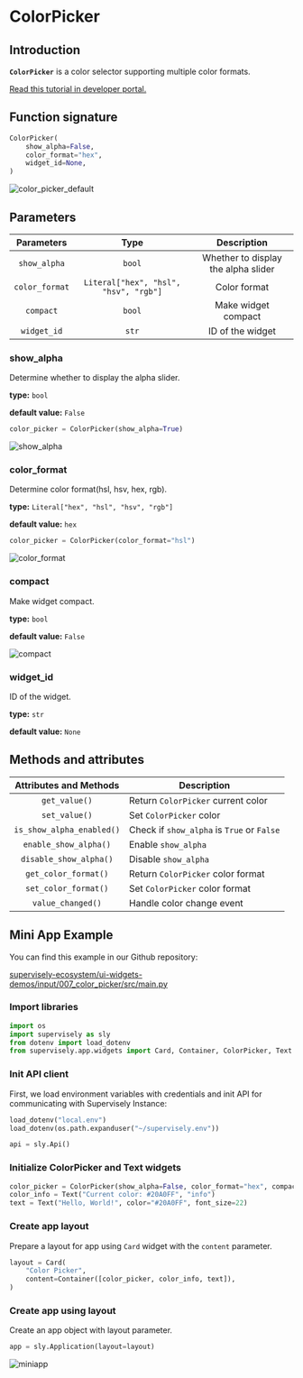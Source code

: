 # ColorPicker

## Introduction

**`ColorPicker`** is a color selector supporting multiple color formats.

[Read this tutorial in developer portal.](https://developer.supervise.ly/app-development/widgets/input/colorpicker)

## Function signature

```python
ColorPicker(
    show_alpha=False,
    color_format="hex",
    widget_id=None,
)
```

![color_picker_default](https://user-images.githubusercontent.com/120389559/225931304-f021f9fb-2e38-4c40-b8cd-a0aab88027eb.gif)

## Parameters

|   Parameters   |                 Type                  |             Description             |
| :------------: | :-----------------------------------: | :---------------------------------: |
|  `show_alpha`  |                `bool`                 | Whether to display the alpha slider |
| `color_format` | `Literal["hex", "hsl", "hsv", "rgb"]` |            Color format             |
|   `compact`    |                `bool`                 |         Make widget compact         |
|  `widget_id`   |                 `str`                 |          ID of the widget           |

### show_alpha

Determine whether to display the alpha slider.

**type:** `bool`

**default value:** `False`

```python
color_picker = ColorPicker(show_alpha=True)
```

![show_alpha](https://user-images.githubusercontent.com/120389559/225931910-07a8cb48-bf44-4cfb-bdb5-1f5dfcc898c1.gif)

### color_format

Determine color format(hsl, hsv, hex, rgb).

**type:** `Literal["hex", "hsl", "hsv", "rgb"]`

**default value:** `hex`

```python
color_picker = ColorPicker(color_format="hsl")
```

![color_format](https://user-images.githubusercontent.com/120389559/225932593-d332ad51-b3dd-4a20-96ab-25cf26918095.gif)

### compact

Make widget compact.

**type:** `bool`

**default value:** `False`

![compact](https://github.com/supervisely-ecosystem/ui-widgets-demos/assets/48913536/c5fd68b1-5dd2-45bf-8da7-4d07da947b01)

### widget_id

ID of the widget.

**type:** `str`

**default value:** `None`

## Methods and attributes

|  Attributes and Methods   | Description                                |
| :-----------------------: | ------------------------------------------ |
|       `get_value()`       | Return `ColorPicker` current color         |
|       `set_value()`       | Set `ColorPicker` color                    |
| `is_show_alpha_enabled()` | Check if `show_alpha` is `True` or `False` |
|   `enable_show_alpha()`   | Enable `show_alpha`                        |
|  `disable_show_alpha()`   | Disable `show_alpha`                       |
|   `get_color_format()`    | Return `ColorPicker` color format          |
|   `set_color_format()`    | Set `ColorPicker` color format             |
|     `value_changed()`     | Handle color change event                  |

## Mini App Example

You can find this example in our Github repository:

[supervisely-ecosystem/ui-widgets-demos/input/007_color_picker/src/main.py](https://github.com/supervisely-ecosystem/ui-widgets-demos/blob/master/input/007_color_picker/src/main.py)

### Import libraries

```python
import os
import supervisely as sly
from dotenv import load_dotenv
from supervisely.app.widgets import Card, Container, ColorPicker, Text
```

### Init API client

First, we load environment variables with credentials and init API for communicating with Supervisely Instance:

```python
load_dotenv("local.env")
load_dotenv(os.path.expanduser("~/supervisely.env"))

api = sly.Api()
```

### Initialize ColorPicker and Text widgets

```python
color_picker = ColorPicker(show_alpha=False, color_format="hex", compact=False)
color_info = Text("Current color: #20A0FF", "info")
text = Text("Hello, World!", color="#20A0FF", font_size=22)
```

### Create app layout

Prepare a layout for app using `Card` widget with the `content` parameter.

```python
layout = Card(
    "Color Picker",
    content=Container([color_picker, color_info, text]),
)
```

### Create app using layout

Create an app object with layout parameter.

```python
app = sly.Application(layout=layout)
```

![miniapp](https://github.com/supervisely-ecosystem/ui-widgets-demos/assets/48913536/a8b5e878-3f5c-4e7c-9f2c-e2a4b57c5a9b)
